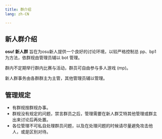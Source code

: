 ```yaml
---
title: 群介绍
lang: zh-CN

---
```


## 新人群介绍

**osu! 新人群** 旨在为osu新人提供一个良好的讨论环境，以较严格控制总 pp、bp1 为方法，依群规由管理员辅以 bot 管理。

群内不定期举行群内比赛与活动，群员可自由参与多人游戏 (mp)。

新人群事务由各群群主为主管，其他管理员辅以管理。

## 管理规定

- 有群规按群规办事。
- 群规没有规定的问题，禁言群员之后，管理需要在新人群艾特其他管理或群主出来讨论后再处置。
- 各位管理不可私自处理群员问题，以及在处理问题的时候请尽量避免攻击他人，或是区别对待。
